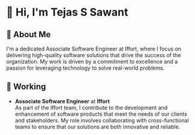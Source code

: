 # 👋 Hi, I'm Tejas S Sawant

## 🚀 About Me

I'm a dedicated Associate Software Engineer at Iffort, where I focus on delivering high-quality software solutions that drive the success of the organization. My work is driven by a commitment to excellence and a passion for leveraging technology to solve real-world problems.

## 💼 Working

- **Associate Software Engineer** at **Iffort**  
  As part of the Iffort team, I contribute to the development and enhancement of software products that meet the needs of our clients and stakeholders. My role involves collaborating with cross-functional teams to ensure that our solutions are both innovative and reliable.

